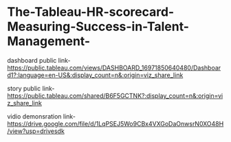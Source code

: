 # The-Tableau-HR-scorecard-Measuring-Success-in-Talent-Management-


dashboard public link-https://public.tableau.com/views/DASHBOARD_16971850640480/Dashboard1?:language=en-US&:display_count=n&:origin=viz_share_link

story public link-https://public.tableau.com/shared/B6F5GCTNK?:display_count=n&:origin=viz_share_link

vidio demonsration link-https://drive.google.com/file/d/1LqPSEJ5Wo9CBx4VXGoDaOnwsrN0XO48H/view?usp=drivesdk
